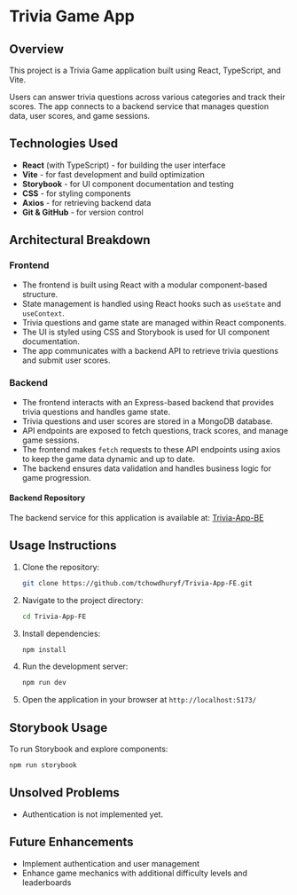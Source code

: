 # Trivia Game App

## Overview

This project is a Trivia Game application built using React, TypeScript, and Vite.

Users can answer trivia questions across various categories and track their scores. The app connects to a backend service that manages question data, user scores, and game sessions.

## Technologies Used

- **React** (with TypeScript) - for building the user interface
- **Vite** - for fast development and build optimization
- **Storybook** - for UI component documentation and testing
- **CSS** - for styling components
- **Axios** - for retrieving backend data
- **Git & GitHub** - for version control

## Architectural Breakdown

### Frontend

- The frontend is built using React with a modular component-based structure.
- State management is handled using React hooks such as `useState` and `useContext`.
- Trivia questions and game state are managed within React components.
- The UI is styled using CSS and Storybook is used for UI component documentation.
- The app communicates with a backend API to retrieve trivia questions and submit user scores.

### Backend

- The frontend interacts with an Express-based backend that provides trivia questions and handles game state.
- Trivia questions and user scores are stored in a MongoDB database.
- API endpoints are exposed to fetch questions, track scores, and manage game sessions.
- The frontend makes `fetch` requests to these API endpoints using axios to keep the game data dynamic and up to date.
- The backend ensures data validation and handles business logic for game progression.

#### Backend Repository

The backend service for this application is available at: [Trivia-App-BE](https://github.com/tchowdhuryf/Trivia-App-BE)

## Usage Instructions

1. Clone the repository:
   ```sh
   git clone https://github.com/tchowdhuryf/Trivia-App-FE.git
   ```
2. Navigate to the project directory:
   ```sh
   cd Trivia-App-FE
   ```
3. Install dependencies:
   ```sh
   npm install
   ```
4. Run the development server:
   ```sh
   npm run dev
   ```
5. Open the application in your browser at `http://localhost:5173/`

## Storybook Usage

To run Storybook and explore components:

```sh
npm run storybook
```

## Unsolved Problems

- Authentication is not implemented yet.

## Future Enhancements

- Implement authentication and user management
- Enhance game mechanics with additional difficulty levels and leaderboards
